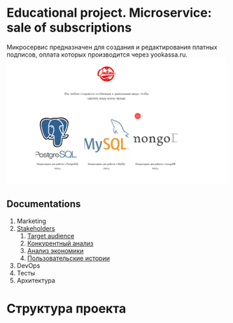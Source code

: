 # Educational project. Microservice: sale of subscriptions

Микросервис предназначен для создания и редактирования платных подписов, оплата которых производится через yookassa.ru.
![](./imgs/Frontend_design.png)

## Documentations

1. Marketing
2. [Stakeholders](./docs/01-marketing/01-stakeholders.md)
   1. [Target audience](./docs/01-marketing/02-target-audience.md)
   2. [Конкурентный анализ](./docs/01-marketing/03-concurrency.md)
   3. [Анализ экономики](./docs/01-marketing/04-economy.md)
   4. [Пользовательские истории](./docs/01-marketing/05-user-stories.md)
3. DevOps
4. Тесты
5. Архитектура

# Структура проекта
